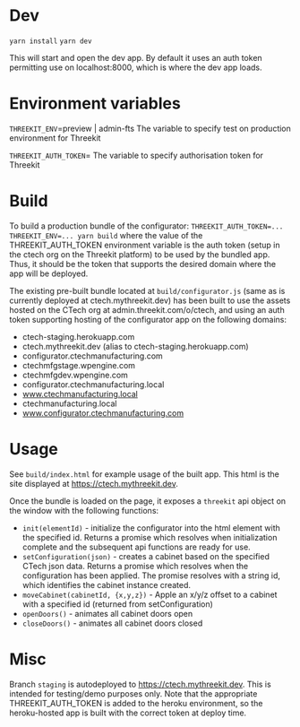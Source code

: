 # Dev

`yarn install`
`yarn dev`

This will start and open the dev app. By default it uses an auth token permitting use on localhost:8000, which is where the dev app loads.

# Environment variables
`THREEKIT_ENV`=preview | admin-fts
The variable to specify test on production environment for Threekit

`THREEKIT_AUTH_TOKEN`= 
The variable to specify authorisation token for Threekit
# Build

To build a production bundle of the configurator:
`THREEKIT_AUTH_TOKEN=... THREEKIT_ENV=... yarn build`
where the value of the THREEKIT_AUTH_TOKEN environment variable is the auth token (setup in the ctech org on the Threekit platform) to be used by the bundled app. Thus, it should be the token that supports the desired domain where the app will be deployed.

The existing pre-built bundle located at `build/configurator.js` (same as is currently deployed at ctech.mythreekit.dev) has been built to use the assets hosted on the CTech org at admin.threekit.com/o/ctech, and using an auth token supporting hosting of the configurator app on the following domains:

- ctech-staging.herokuapp.com
- ctech.mythreekit.dev (alias to ctech-staging.herokuapp.com)
- configurator.ctechmanufacturing.com
- ctechmfgstage.wpengine.com
- ctechmfgdev.wpengine.com
- configurator.ctechmanufacturing.local
- www.ctechmanufacturing.local
- ctechmanufacturing.local
- www.configurator.ctechmanufacturing.com

# Usage

See `build/index.html` for example usage of the built app. This html is the site displayed at https://ctech.mythreekit.dev.

Once the bundle is loaded on the page, it exposes a `threekit` api object on the window with the following functions:

- `init(elementId)` - initialize the configurator into the html element with the specified id. Returns a promise which resolves when initialization complete and the subsequent api functions are ready for use.
- `setConfiguration(json)` - creates a cabinet based on the specified CTech json data. Returns a promise which resolves when the configuration has been applied. The promise resolves with a string id, which identifies the cabinet instance created.
- `moveCabinet(cabinetId, {x,y,z})` - Apple an x/y/z offset to a cabinet with a specified id (returned from setConfiguration)
- `openDoors()` - animates all cabinet doors open
- `closeDoors()` - animates all cabinet doors closed

# Misc

Branch `staging` is autodeployed to https://ctech.mythreekit.dev. This is intended for testing/demo purposes only. Note that the appropriate THREEKIT_AUTH_TOKEN is added to the heroku environment, so the heroku-hosted app is built with the correct token at deploy time.
